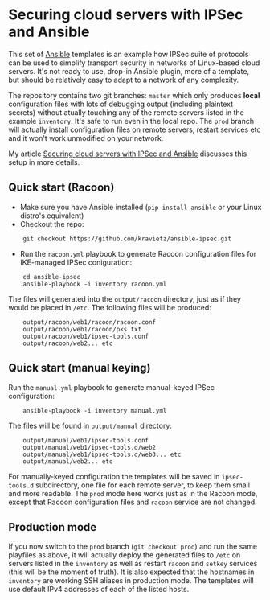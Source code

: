 # Securing cloud servers with IPSec and Ansible

This set of [Ansible](http://docs.ansible.com/index.html) templates is an example how IPSec suite of protocols can be used to simplify transport security in networks of Linux-based cloud servers. It's not ready to use, drop-in Ansible plugin, more of a template,  but should be relatively easy to adapt to a network of any complexity.

The repository contains two git branches: `master` which only produces **local** configuration files with lots of debugging output (including plaintext secrets) without atually touching any of the remote servers listed in the example `inventory`. It's safe to run even in the local repo. The `prod` branch will actually install configuration files on remote servers, restart services etc and it won't work unmodified on your network.

My article [Securing cloud servers with IPSec and Ansible](https://ipsec.pl/ipsec/2015/securing-cloud-servers-ipsec-and-ansible.html) discusses this setup in more details.

## Quick start (Racoon)
* Make sure you have Ansible installed (`pip install ansible` or your Linux distro's equivalent)
* Checkout the repo:

````
    git checkout https://github.com/kravietz/ansible-ipsec.git
````

* Run the `racoon.yml` playbook to generate Racoon configuration files for IKE-managed IPSec coniguration:

````
    cd ansible-ipsec
    ansible-playbook -i inventory racoon.yml
````

The files will generated into the `output/racoon` directory, just as if they would be placed in `/etc`. The following files will be produced:

````
    output/racoon/web1/racoon/racoon.conf
    output/racoon/web1/racoon/pks.txt
    output/racoon/web1/ipsec-tools.conf
    output/racoon/web2... etc
````


## Quick start (manual keying)
Run the `manual.yml` playbook to generate manual-keyed IPSec configuration:

````
    ansible-playbook -i inventory manual.yml
````

The files will be found in `output/manual` directory:

````
    output/manual/web1/ipsec-tools.conf
    output/manual/web1/ipsec-tools.d/web2
    output/manual/web1/ipsec-tools.d/web3... etc
    output/manual/web2... etc
````

For manually-keyed configuration the templates will be saved in `ipsec-tools.d` subdirectory, one file for each remote server, to keep them small and more readable. The `prod` mode here works just as in the Racoon mode, except that Racoon configuration files and `racoon` service are not changed.

## Production mode

If you now switch to the `prod` branch (`git checkout prod`) and run the same playfiles as above, it will actually deploy the generated files to `/etc` on servers listed in the `inventory` as  well as restart `racoon` and `setkey` services (this will be the moment of truth). It is also expected that the hostnames in `inventory` are working SSH aliases in production mode. The templates will use default IPv4 addresses of each of the listed hosts.

